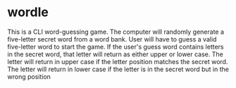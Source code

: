# wordle

This is a CLI word-guessing game. The computer will randomly generate a five-letter secret word from a word bank. User will have to guess a valid five-letter word to start the game. If the user's guess word contains letters in the secret word, that letter will return as either upper or lower case. The letter will return in upper case if the letter position matches the secret word. The letter will return in lower case if the letter is in the secret word but in the wrong position
